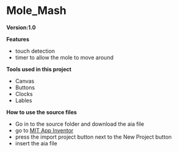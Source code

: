 # Mole_Mash
**Version:1.0**

**Features**
* touch detection
* timer to allow the mole to move around

**Tools used in this project**
* Canvas
* Buttons
* Clocks
* Lables

**How to use the source files**
* Go in to the source folder and download the aia file
* go to [MIT App Inventor](https://ai2.appinventor.mit.edu/#4928864299057152)
* press the import project button next to the New Project button
* insert the aia file
